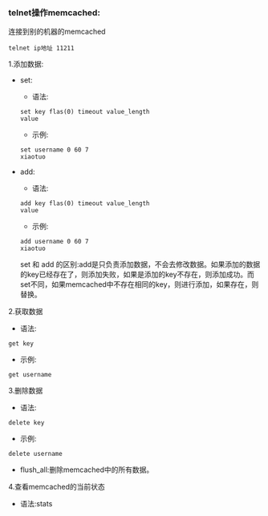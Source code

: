 ### telnet操作memcached:

连接到别的机器的memcached

```
telnet ip地址 11211
```

1.添加数据:

* set:

  * 语法:

  ```
  set key flas(0) timeout value_length
  value
  ```

  * 示例:

  ```
  set username 0 60 7
  xiaotuo
  ```

* add:

  * 语法:

  ```
  add key flas(0) timeout value_length
  value
  ```

  * 示例:

  ```
  add username 0 60 7
  xiaotuo
  ```

  set 和 add 的区别:add是只负责添加数据，不会去修改数据。如果添加的数据的key已经存在了，则添加失败，如果是添加的key不存在，则添加成功。而set不同，如果memcached中不存在相同的key，则进行添加，如果存在，则替换。

2.获取数据

* 语法:

```
get key
```

* 示例:

```
get username
```

3.删除数据

* 语法:

```
delete key
```

* 示例:

```
delete username
```

* flush\_all:删除memcached中的所有数据。

4.查看memcached的当前状态

* 语法:stats



